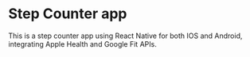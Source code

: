 # Step Counter app
This is a step counter app using React Native for both IOS and Android, integrating Apple Health and Google Fit APIs.
